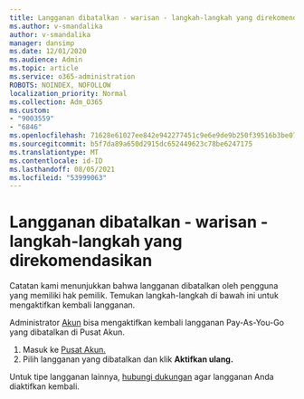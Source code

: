 ```yaml
---
title: Langganan dibatalkan - warisan - langkah-langkah yang direkomendasikan
ms.author: v-smandalika
author: v-smandalika
manager: dansimp
ms.date: 12/01/2020
ms.audience: Admin
ms.topic: article
ms.service: o365-administration
ROBOTS: NOINDEX, NOFOLLOW
localization_priority: Normal
ms.collection: Adm_O365
ms.custom:
- "9003559"
- "6846"
ms.openlocfilehash: 71628e61027ee842e942277451c9e6e9de9b250f39516b3be076a2ee61fb68c3
ms.sourcegitcommit: b5f7da89a650d2915dc652449623c78be6247175
ms.translationtype: MT
ms.contentlocale: id-ID
ms.lasthandoff: 08/05/2021
ms.locfileid: "53999063"
---
```

# <a name="subscription-cancelled---legacy---recommended-steps"></a>Langganan dibatalkan - warisan - langkah-langkah yang direkomendasikan

Catatan kami menunjukkan bahwa langganan dibatalkan oleh pengguna yang memiliki hak pemilik. Temukan langkah-langkah di bawah ini untuk mengaktifkan kembali langganan.

Administrator [Akun](https://docs.microsoft.com/azure/cost-management-billing/manage/billing-subscription-transfer?WT.mc_id=Portal-Microsoft_Azure_Support#whoisaa) bisa mengaktifkan kembali langganan Pay-As-You-Go yang dibatalkan di Pusat Akun.

1. Masuk ke [Pusat Akun.](https://account.azure.com/Subscriptions)
2. Pilih langganan yang dibatalkan dan klik **Aktifkan ulang.**

Untuk tipe langganan lainnya, [hubungi dukungan](https://ms.portal.azure.com/#blade/Microsoft_Azure_Support/HelpAndSupportBlade/overview) agar langganan Anda diaktifkan kembali.
